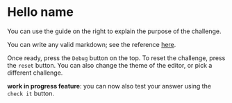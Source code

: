 # Hello name
You can use the guide on the right to explain the purpose of the challenge.

You can write any valid markdown; see the reference [here](https://www.markdownguide.org/basic-syntax/).

Once ready, press the `Debug` button on the top. To reset the challenge, press the `reset` button. You can also change the theme of the editor, or pick a different challenge.

**work in progress feature**: you can now also test your answer using the `check it` button.